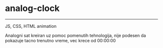 # analog-clock
___

JS, CSS, HTML
animation

Analogni sat kreiran uz pomoc pomenutih tehnologija, nije podesen da pokazuje tacno trenutno vreme, vec krece od 00:00:00
